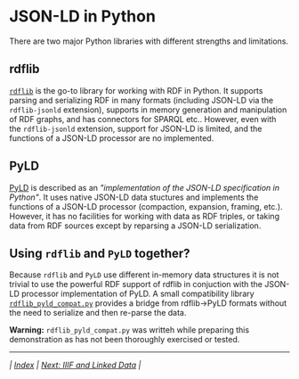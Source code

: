 # JSON-LD in Python

There are two major Python libraries with different strengths and limitations.

## rdflib

[`rdflib`](http://rdflib.readthedocs.io/en/stable/apidocs/) is the go-to library for working with RDF in Python. It supports parsing and serializing RDF in many formats (including JSON-LD via the `rdflib-jsonld` extension), supports in memory generation and manipulation of RDF graphs, and has connectors for SPARQL etc.. However, even with the `rdflib-jsonld` extension, support for JSON-LD is limited, and the functions of a JSON-LD processor are no implemented.

## PyLD

[PyLD](https://github.com/digitalbazaar/pyld) is described as an _"implementation of the JSON-LD specification in Python"_. It uses native JSON-LD data stuctures and implements the functions of a JSON-LD processor (compaction, expansion, framing, etc.). However, it has no facilities for working with data as RDF triples, or taking data from RDF sources except by reparsing a JSON-LD serialization.

## Using `rdflib` and `PyLD` together?

Because `rdflib` and `PyLD` use different in-memory data structures it is not trivial to use the powerful RDF support of rdflib in conjuction with the JSON-LD processor implementation of PyLD. A small compatibility library [`rdflib_pyld_compat.py`](../rdflib_pyld_compat.py) provides a bridge from rdflib->PyLD formats without the need to serialize and then re-parse the data.

**Warning:** `rdflib_pyld_compat.py` was writteh while preparing this demonstration as has not been thoroughly exercised or tested.

---

_| [Index](../README.md) | [Next: IIIF and Linked Data](../iiif_ld/README.md) |_